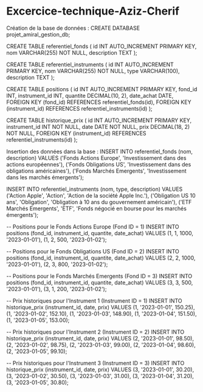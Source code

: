 # Excercice-technique-Aziz-Cherif
Création de la base de données :
CREATE DATABASE projet_amiral_gestion_db;

CREATE TABLE referentiel_fonds ( id INT AUTO_INCREMENT PRIMARY KEY, nom VARCHAR(255) NOT NULL, description TEXT );

CREATE TABLE referentiel_instruments ( id INT AUTO_INCREMENT PRIMARY KEY, nom VARCHAR(255) NOT NULL, type VARCHAR(100), description TEXT );

CREATE TABLE positions ( id INT AUTO_INCREMENT PRIMARY KEY, fond_id INT, instrument_id INT, quantite DECIMAL(10, 2), date_achat DATE, FOREIGN KEY (fond_id) REFERENCES referentiel_fonds(id), FOREIGN KEY (instrument_id) REFERENCES referentiel_instruments(id) );

CREATE TABLE historique_prix ( id INT AUTO_INCREMENT PRIMARY KEY, instrument_id INT NOT NULL, date DATE NOT NULL, prix DECIMAL(18, 2) NOT NULL, FOREIGN KEY (instrument_id) REFERENCES referentiel_instruments(id) );

Insertion des données dans la base :
INSERT INTO referentiel_fonds (nom, description) VALUES ('Fonds Actions Europe', 'Investissement dans des actions européennes'), ('Fonds Obligations US', 'Investissement dans des obligations américaines'), ('Fonds Marchés Emergents', 'Investissement dans les marchés émergents');

INSERT INTO referentiel_instruments (nom, type, description) VALUES ('Action Apple', 'Action', 'Action de la société Apple Inc.'), ('Obligation US 10 ans', 'Obligation', 'Obligation à 10 ans du gouvernement américain'), ('ETF Marchés Emergents', 'ETF', 'Fonds négocié en bourse pour les marchés émergents');

-- Positions pour le Fonds Actions Europe (Fond ID = 1) INSERT INTO positions (fond_id, instrument_id, quantite, date_achat) VALUES (1, 1, 1000, '2023-01-01'), (1, 2, 500, '2023-01-02');

-- Positions pour le Fonds Obligations US (Fond ID = 2) INSERT INTO positions (fond_id, instrument_id, quantite, date_achat) VALUES (2, 2, 1000, '2023-01-01'), (2, 3, 800, '2023-01-02');

-- Positions pour le Fonds Marchés Emergents (Fond ID = 3) INSERT INTO positions (fond_id, instrument_id, quantite, date_achat) VALUES (3, 3, 500, '2023-01-01'), (3, 1, 200, '2023-01-02');

-- Prix historiques pour l'Instrument 1 (Instrument ID = 1) INSERT INTO historique_prix (instrument_id, date, prix) VALUES (1, '2023-01-01', 150.25), (1, '2023-01-02', 152.10), (1, '2023-01-03', 148.90), (1, '2023-01-04', 151.50), (1, '2023-01-05', 153.00);

-- Prix historiques pour l'Instrument 2 (Instrument ID = 2) INSERT INTO historique_prix (instrument_id, date, prix) VALUES (2, '2023-01-01', 98.50), (2, '2023-01-02', 98.75), (2, '2023-01-03', 99.00), (2, '2023-01-04', 98.60), (2, '2023-01-05', 99.10);

-- Prix historiques pour l'Instrument 3 (Instrument ID = 3) INSERT INTO historique_prix (instrument_id, date, prix) VALUES (3, '2023-01-01', 30.20), (3, '2023-01-02', 30.50), (3, '2023-01-03', 31.00), (3, '2023-01-04', 31.20), (3, '2023-01-05', 30.80);
 
